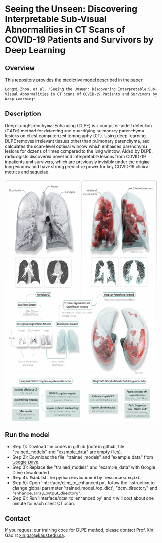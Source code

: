 # Seeing the Unseen: Discovering Interpretable Sub-Visual Abnormalities in CT Scans of COVID-19 Patients and Survivors by Deep Learning
## Overview
This repository provides the predictive model described in the paper:
```
Longxi Zhou, et al. "Seeing the Unseen: Discovering Interpretable Sub-Visual Abnormalities in CT Scans of COVID-19 Patients and Survivors by Deep Learning"
```

## Description
Deep-LungParenchyma-Enhancing (DLPE) is a computer-aided detection (CADe) method for detecting and quantifying pulmonary parenchyma lesions on chest computerized tomography (CT). Using deep-learning, DLPE removes irrelevant tissues other than pulmonary parenchyma, and calculates the scan-level optimal window which enhances parenchyma lesions for dozens of times compared to the lung window. Aided by DLPE, radiologists discovered novel and interpretable lesions from COVID-19 inpatients and survivors, which are previously invisible under the original lung window and have strong predictive power for key COVID-19 clinical metrics and sequelae.
<div align="center">
  <img src="./resources/Fig_one.png" width="800" height="800">
</div>

## Run the model
- Step 1): Dowload the codes in github (note in github, file "trained_models" and "example_data" are empty files).
- Step 2): Download the file: "trained_models" and "example_data" from [Google Drive](https://drive.google.com/drive/folders/16ZvZfhqMmuF7wqNPKUOntw2P-Mfx5C4l?usp=sharing).
- Step 3): Replace the "trained_models" and "example_data" with Google Drive downloaded.
- Step 4): Establish the python environment by 'resources/req.txt'.
- Step 5): Open 'interface/dcm_to_enhanced.py', follow the instruction to change global parameter "trained_model_top_dict", "dcm_directory" and "enhance_array_output_directory".
- Step 6): Run 'interface/dcm_to_enhanced.py' and it will cost about one minute for each chest CT scan.

## Contact

If you request our training code for DLPE method, please contact Prof. Xin Gao at xin.gao@kaust.edu.sa.


